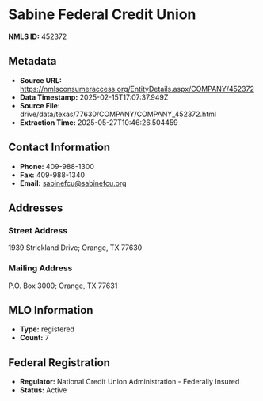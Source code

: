 # Sabine Federal Credit Union

**NMLS ID:** 452372

## Metadata
- **Source URL:** https://nmlsconsumeraccess.org/EntityDetails.aspx/COMPANY/452372
- **Data Timestamp:** 2025-02-15T17:07:37.949Z
- **Source File:** drive/data/texas/77630/COMPANY/COMPANY_452372.html
- **Extraction Time:** 2025-05-27T10:46:26.504459

## Contact Information
- **Phone:** 409-988-1300
- **Fax:** 409-988-1340
- **Email:** sabinefcu@sabinefcu.org

## Addresses
### Street Address
1939 Strickland Drive; Orange, TX 77630

### Mailing Address
P.O. Box 3000; Orange, TX 77631

## MLO Information
- **Type:** registered
- **Count:** 7

## Federal Registration
- **Regulator:** National Credit Union Administration - Federally Insured
- **Status:** Active
